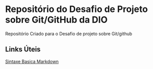 # Repositório do Desafio de Projeto sobre Git/GitHub da DIO
Repositório Criado para o Desafio de projeto sobre Git/github

## Links Úteis
[Sintaxe Basica Markdown](https://www.markdownguide.org/basic-syntax/)
